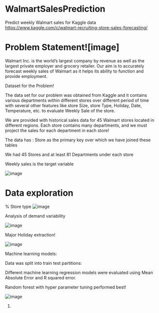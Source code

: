 # WalmartSalesPrediction
Predict weekly Walmart sales for Kaggle data https://www.kaggle.com/c/walmart-recruiting-store-sales-forecasting/

# Problem Statement![image]

Walmart Inc. is the world’s largest company by revenue as well as the largest private employer and grocery retailer. 
Our aim is to accurately forecast weekly sales of Walmart as it helps its ability to function and provide employment. 

Dataset for the Problem!

The data set for our problem was obtained from Kaggle and it contains various departments within different stores over different period of time with several other features like store Size, store Type, Holiday, Date, Temperature, etc. to evaluate Weekly Sale of the store.

We are provided with historical sales data for 45 Walmart stores located in different regions. Each store contains many departments, and we must project the sales for each department in each store!


The data has :
Store as the primary key over which we have joined these tables 

 We had 45 Stores and at least 81 Departments under each store

 Weekly sales is the target variable 

![image](https://user-images.githubusercontent.com/60999947/121236901-74fdb180-c864-11eb-9230-6810c12882d0.png)


# Data exploration

% Store type 
![image](https://user-images.githubusercontent.com/60999947/121237055-a2e2f600-c864-11eb-8981-438c5f6c0d04.png)

Analysis of demand variability

![image](https://user-images.githubusercontent.com/60999947/121237201-ca39c300-c864-11eb-85b4-3f5e5df4a94d.png)

Major Holiday extraction!

![image](https://user-images.githubusercontent.com/60999947/121237265-dc1b6600-c864-11eb-81b2-1c530ece764a.png)


Machine learning models:

Data was split into train test partitions:

Different machine learning regression models were evaluated using Mean Absolute Error and R squared error.

Random forest with hyper parameter tuning performed best!

![image](https://user-images.githubusercontent.com/60999947/121237588-35839500-c865-11eb-88bf-0ad4c8bf3acc.png)



1. 
